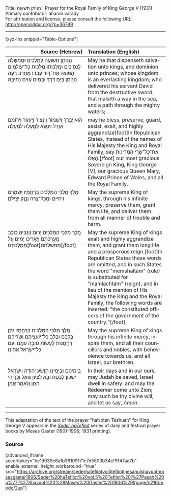 <html>
<head></head>
<body>
Title: הַנּוֹתֵן תְּשׁוּעָה | Prayer for the Royal Family of King George V (1931)<br />
Primary contributor: aharon.varady<br />
For attribution and license, please consult the following URL: <a href="http://opensiddur.org/?p=36789">http://opensiddur.org/?p=36789</a>
<p />
<hr />

[xyz-ihs snippet="Table-Options"]<table style="margin-left: auto; margin-right: auto;" class="draggable">
<thead><tr><th id="x" style="text-align: right;">Source (Hebrew)</th><th style="text-align: left;">Translation (English)</th></tr></thead>
<tbody>
<tr><td style="vertical-align:top;">
<div class="liturgy" lang="he">
הַנּוֹתֵן תְּשׁוּעָה לַמְּלָכִים
וּמֶמְשָׁלָה לֲנְּסִיכִים
וּמַלְכוּתוֹ מַלְכוּת כׇּל־עֹֽולָמִים
הַפּוֹצֶה אֶת־דָּוִד עַבְדּוֹ מֵחֶרֶב רָעָה
הַנּוֹתֵן בַּיָּם דָּֽרֶךְ
וּבְמַֽיִם עַזִּים נְתִיבָה
</span></div></td>
 
<td style="vertical-align:top;">
<div class="english" lang="en">
May he that dispenseth salvation unto kings, 
and dominion unto princes; 
whose kingdom is an everlasting kingdom; 
who delivered his servant David from the destructive sword, 
that maketh a way in the sea, 
and a path through the mighty waters; 
</div></td></tr>


<tr><td style="vertical-align:top;">
<div class="liturgy" lang="he">
הוּא יְבָרֵךְ וְיִשְׁמוֹר וְיִנְצוֹר וְיַֽעֲזוֹר
וִירוֹמֵם וִיגַדֵּל וִינַשֵּׂא לְמַֽעְלָה לְמַֽעְלָה
</span></div></td>
 
<td style="vertical-align:top;">
<div class="english" lang="en">
may he bless, preserve, guard, assist, 
exalt, and highly aggrandize[foot]In Republican States, instead of the names of His Majesty the King and Royal Family, say <span class="hebrew" lang="he">אֶת־כׇּל־שָׂרַי הַמְּדִינוֹת הָאֵלּֽוּ</span>.[/foot]
our most gracious Sovereign King, 
King George [V], 
our gracious Queen Mary, 
Edward Prince of Wales, 
and all the Royal Family.
</div></td></tr>


<tr><td style="vertical-align:top;">
<div class="liturgy" lang="he">
מֶֽלֶךְ מַלְכֵי הַמְּלָכִים 
בְּרַחֲמָיו יִשְׁמְרֵם וִֽיחַיֵּים
וּמִכׇּל־צָרָה וָנֶֽזֶק יַצִּילֵם
</span></div></td>
 
<td style="vertical-align:top;">
<div class="english" lang="en">
May the supreme King of kings, 
through his infinite mercy, preserve them, grant them life, 
and deliver them from all manner of trouble and harm. 
</div></td></tr>


<tr><td style="vertical-align:top;">
<div class="liturgy" lang="he">
מֶֽלֶךְ מַלְכֵי הַמְּלָכִים
יָרוּם וְיַגְבִּיהַּ כּוֹכַב מַֽעֲרַכְתָּם
וְיַֽאֲרִיכוּ יָמִים עַל מַמְלַכְתָּם[foot]ממשלתם[/foot]
</span></div></td>
 
<td style="vertical-align:top;">
<div class="english" lang="en">
May the supreme King of kings 
exalt and highly aggrandize them,
and grant them long life and a prosperous reign.[foot]In Republican States these words are omitted, and in such States the word "memshaltám" (rule) is substituted for "mamlachtám" (reign), and in lieu of the mention of His Majesty the King and the Royal Family, the following words are inserted: "the constituted officers of the government of the country."[/foot]
</div></td></tr>


<tr><td style="vertical-align:top;">
<div class="liturgy" lang="he">
מֶֽלֶךְ מַלְכֵי הַמְּלָכִים 
בְּרַֽחֲמָיו יִתֵּן בְּלִבָּם
וּבְלֵב כׇּל־יוֹעֲצֵיהֶם וְשָׂרֵיהֶם
רַֽחֲמָנוּת לַֽעֲשׂוֹת טוֹבָה עִמָּֽנוּ
וְעִם כׇּל־יִשְׂרָאֵל אַחֵֽינוּ
</span></div></td>
 
<td style="vertical-align:top;">
<div class="english" lang="en">
May the supreme King of kings 
through his infinite mercy, inspire them,
and all their councillors and nobles, 
with benevolence towards us, 
and all Israel, our brethren. 
</div></td></tr>


<tr><td style="vertical-align:top;">
<div class="liturgy" lang="he">
בִּימֵיהֶם וּבְיָמֵֽינוּ
תִּוָּשַׁע יְהוּדָה
וְיִשְׂרָאֵל יִשְׁכּוֹן לָבֶֽטַח
וּבָא לְצִיּוֹן גּוֹאֵל
וְכֵן יְהִי רָצוֹן
וְנֺאמַר אָמֵן׃
</span></div></td>
 
<td style="vertical-align:top;">
<div class="english" lang="en">
In their days and in our ours, 
may Judah be saved, 
Israel dwell in safety: 
and may the Redeemer come unto Zion;
may such be thy divine will,
and let us say, <em>Amen</em>. 
</div></td></tr>
</tbody></table>

<hr />

This adaptation of the text of the prayer "haNotén Teshuah" for King George V appears in the <em><a href="/?p=27711">Seder haTefilot</a></em> series of daily and festival prayer books by Moses Gaster (1901-1906; 1931 printing). 

<h3>Source</h3>

[advanced_iframe securitykey="be1d939e6a1b36109171c7d5503b34cf9147aa7b" enable_external_height_workaround="true" src="https://archive.org/stream/sederhatefilotvol5tefilotlpesahulshavuotmosesgaster1906/Seder%20haTefilot%20vol.5%20Tefilot%20l%27Pesah%20u%27l%27Shavuot%20%28Moses%20Gaster%201906%29#page/n216/mode/2up"]

&nbsp;
</body>
</html>